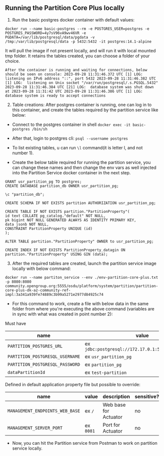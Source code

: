 ## Running the Partition Core Plus locally
1. Run the basic postgres docker container with default values:

`docker run --name basic-postgres --rm -e POSTGRES_USER=postgres -e POSTGRES_PASSWORD=4y7sV96vA9wv46VR -e PGDATA=/var/lib/postgresql/data/pgdata -v /tmp:/var/lib/postgresql/data -p 5432:5432 -it postgres:14.1-alpine`

It will pull the image if not present locally, and will run it with local mounted tmp  folder. It retains the tables created, you can choose a folder of your choice.

`After the container is running and waiting for connections, below should be seen on console:
2023-09-28 11:31:46.372 UTC [1] LOG:  listening on IPv6 address "::", port 5432
2023-09-28 11:31:46.382 UTC [1] LOG:  listening on Unix socket "/var/run/postgresql/.s.PGSQL.5432"
2023-09-28 11:31:46.384 UTC [21] LOG:  database system was shut down at 2023-09-28 11:31:42 UTC
2023-09-28 11:31:46.386 UTC [1] LOG:  database system is ready to accept connections`

2. Table creations: After postgres container is running, one can log in to this container, and create the tables required by the partition service like below:

* Connect to the postgres container in shell `docker exec -it basic-postgres /bin/sh`

* After that, login to postgres cli: `psql --username postgres`

* To list existing tables, u can run `\l` command(it is letter l, and not number 1).

* Create the below table required for running the partition service, you can change these names and then change the env vars as well injected into the Partition Service docker container in the next step.

```CREATE USER usr_partition_pg WITH PASSWORD 'partition_pg';
GRANT usr_partition_pg TO postgres;
CREATE DATABASE partition_db OWNER usr_partition_pg;

\c "partition_db";

CREATE SCHEMA IF NOT EXISTS partition AUTHORIZATION usr_partition_pg;

CREATE TABLE IF NOT EXISTS partition."PartitionProperty"(
id text COLLATE pg_catalog."default" NOT NULL,
pk bigint NOT NULL GENERATED ALWAYS AS IDENTITY PRIMARY KEY,
data jsonb NOT NULL,
CONSTRAINT PartitionProperty UNIQUE (id)
);

ALTER TABLE partition."PartitionProperty" OWNER to usr_partition_pg;

CREATE INDEX IF NOT EXISTS PartitionProperty_datagin ON partition."PartitionProperty" USING GIN (data);
```

3. After the required tables are created, launch the partition service image locally with below command:

`docker run --name partiton_service --env ./env-partition-core-plus.txt -p 8080:8080 community.opengroup.org:5555/osdu/platform/system/partition/partition-core-plus-dk-az-community-ref-impl:3a341a939fe74889c3b99a5271e2977d84925c74`

* For this command to work, create a file with below data in the same folder from where you're executing the above command (variables are in sync with what was created in point number 2):

Must have

| name                            | value                                               | description | sensitive? | source |
|---------------------------------|-----------------------------------------------------|-------------|------------|--------|
| `PARTITION_POSTGRES_URL`        | ex `jdbc:postgresql://172.17.0.1:5432/partition_db` |             |            |        |
| `PARTITION_POSTGRESQL_USERNAME` | ex `usr_partition_pg`                               |             |            |        |
| `PARTITION_POSTGRESQL_PASSWORD` | ex `partition_pg`                                   |             |            |        |
| `dataPartitionId`               | ex `test-partition`                                 |             |            |        |

Defined in default application property file but possible to override:

| name                              | value             | description              | sensitive? | source        |
|-----------------------------------|-------------------|--------------------------|------------|---------------|
| `MANAGEMENT_ENDPOINTS_WEB_BASE`   | ex `/`            | Web base for Actuator    | no         | -             |
| `MANAGEMENT_SERVER_PORT`          | ex `8081`         | Port for Actuator        | no         | -             |

* Now, you can hit the Partition service from Postman to work on partition service locally.
